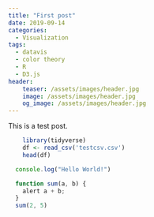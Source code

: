 ```yaml
---
title: "First post"
date: 2019-09-14
categories:
  - Visualization
tags:
  - datavis
  - color theory
  - R
  - D3.js
header:
    teaser: /assets/images/header.jpg
    image: /assets/images/header.jpg
    og_image: /assets/images/header.jpg
---
```



This is a test post.

```r
    library(tidyverse)
    df <- read_csv('testcsv.csv')
    head(df)
```

```javascript
  console.log("Hello World!")

  function sum(a, b) {
    alert a + b;
  }
  sum(2, 5)
```